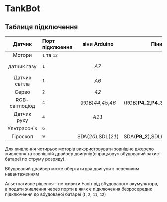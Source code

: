 # TankBot


<!-- 2 rgb
сервомотор
датчик руху
датчик лінії
ультрасонік
двигун ПС
датчик газу
датчик температури
гіроскоп та акселеметр
фоторезистор -->

Таблиця підключення
-------------------
|Датчик        |Порт підклюення|піни Arduino   |Піни **Nanit**     |Примітка         |
|:----:        |:--------------|:-------------:|------------------:|-                |
|Мотори        |`1` та `12`    |               |                   |                 |
|датчик газу   |`1`            |_A7_           |__P1_1__           |Аналоговий сигнал|
|Датчик світла |`1`            |_A6_           |__P1_2__           |Аналоговий сигнал|
|Серво         |`2`            |_42_           |__P2_3__           |                 |
|RGB-світлодіод|`4`            |(RGB)_44_,_45_,_46_|(RGB)__P4_2__,__P4_3__,__P4_4__|ШИМ|
|Датчик руху   |`4`            |_A11_          |__P4_1__           |Цифровий сигнал  |
|Ультрасонік   |`6`            |               |                   |                 |
|Гіроскоп      |`9`            |SDA(_20_),SDL(_21_)|SDA(__P9_2__),SDL(__P9_1__)|     |


Для живлення чотирьох моторів використовувати зовнішнє джерело живлення та зовнішній драйвер двигунів(спрацьовує вбудований захист батареї по струму розряду). 

Вбудований драйвер може обертати два двигуни з невеликим навантаженням

Альетнативне рішення - не живити Наніт від вбудованого акумулятора, а подати живлення через порти в яких є підключення безросереднє підключення до вбудованої батареї (`1`, `2`, `11`, `12`)